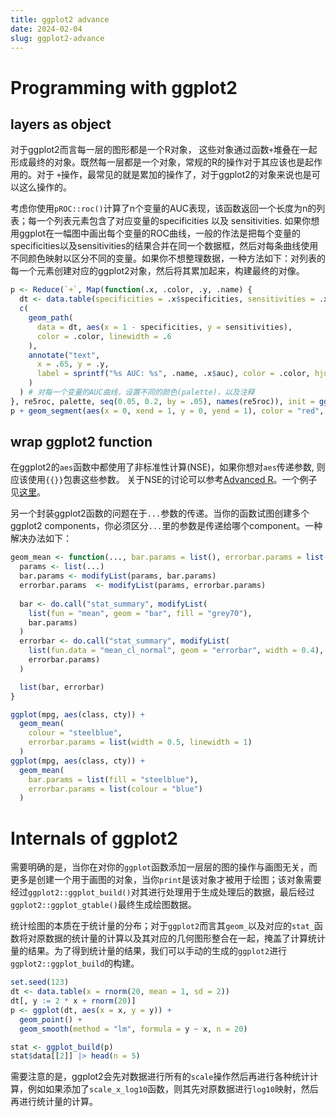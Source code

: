 ```yaml
---
title: ggplot2 advance
date: 2024-02-04
slug: ggplot2-advance
---
```


# Programming with ggplot2

## layers as object

对于ggplot2而言每一层的图形都是一个R对象， 这些对象通过函数`+`堆叠在一起形成最终的对象。既然每一层都是一个对象，常规的R的操作对于其应该也是起作用的。对于 `+`操作，最常见的就是累加的操作了，对于ggplot2的对象来说也是可以这么操作的。

考虑你使用`pROC::roc()`计算了n个变量的AUC表现，该函数返回一个长度为n的列表；每一个列表元素包含了对应变量的specificities 以及 sensitivities. 如果你想用ggplot在一幅图中画出每个变量的ROC曲线，一般的作法是把每个变量的specificities以及sensitivities的结果合并在同一个数据框，然后对每条曲线使用不同颜色映射以区分不同的变量。如果你不想整理数据，一种方法如下：对列表的每一个元素创建对应的ggplot2对象，然后将其累加起来，构建最终的对像。


```r
p <- Reduce(`+`, Map(function(.x, .color, .y, .name) {
  dt <- data.table(specificities = .x$specificities, sensitivities = .x$sensitivities)
  c(
    geom_path(
      data = dt, aes(x = 1 - specificities, y = sensitivities),
      color = .color, linewidth = .6
    ),
    annotate("text",
      x = .65, y = .y,
      label = sprintf("%s AUC: %s", .name, .x$auc), color = .color, hjust = 0
    )
  ) # 对每一个变量的AUC曲线，设置不同的颜色(palette)，以及注释
}, re5roc, palette, seq(0.05, 0.2, by = .05), names(re5roc)), init = ggplot())
p + geom_segment(aes(x = 0, xend = 1, y = 0, yend = 1), color = "red", linetype = "dashed")
```


## wrap ggplot2 function

在ggplot2的`aes`函数中都使用了非标准性计算(NSE)，如果你想对`aes`传递参数, 则应该使用`{{}}`包裹这些参数。
关于NSE的讨论可以参考[Advanced R](https://adv-r.hadley.nz/)。一个例子见[这里](https://cying.org/en-work/2023/06/wrap-ggplot2-function/)。


另一个封装ggplot2函数的问题在于`...`参数的传递。当你的函数试图创建多个ggplot2 components，你必须区分`...`里的参数是传递给哪个component。一种解决办法如下：

```r
geom_mean <- function(..., bar.params = list(), errorbar.params = list()) {
  params <- list(...)
  bar.params <- modifyList(params, bar.params)
  errorbar.params  <- modifyList(params, errorbar.params)
  
  bar <- do.call("stat_summary", modifyList(
    list(fun = "mean", geom = "bar", fill = "grey70"),
    bar.params)
  )
  errorbar <- do.call("stat_summary", modifyList(
    list(fun.data = "mean_cl_normal", geom = "errorbar", width = 0.4),
    errorbar.params)
  )

  list(bar, errorbar)
}

ggplot(mpg, aes(class, cty)) + 
  geom_mean(
    colour = "steelblue",
    errorbar.params = list(width = 0.5, linewidth = 1)
  )
ggplot(mpg, aes(class, cty)) + 
  geom_mean(
    bar.params = list(fill = "steelblue"),
    errorbar.params = list(colour = "blue")
  )
```


# Internals of ggplot2

需要明确的是，当你在对你的`ggplot`函数添加一层层的图的操作与画图无关，而更多是创建一个用于画图的对象，当你`print`是该对象才被用于绘图；该对象需要经过`ggplot2::ggplot_build()`对其进行处理用于生成处理后的数据，最后经过`ggplot2::ggplot_gtable()`最终生成绘图数据。

统计绘图的本质在于统计量的分布；对于`ggplot2`而言其`geom_`以及对应的`stat_`函数将对原数据的统计量的计算以及其对应的几何图形整合在一起，掩盖了计算统计量的结果。为了得到统计量的结果，我们可以手动的生成的`ggplot2`进行`ggplot2::ggplot_build`的构建。


```r
set.seed(123)
dt <- data.table(x = rnorm(20, mean = 1, sd = 2))
dt[, y := 2 * x + rnorm(20)]
p <- ggplot(dt, aes(x = x, y = y)) +
  geom_point() +
  geom_smooth(method = "lm", formula = y ~ x, n = 20)

stat <- ggplot_build(p)
stat$data[[2]] |> head(n = 5)
```

需要注意的是，ggplot2会先对数据进行所有的`scale`操作然后再进行各种统计计算，例如如果添加了`scale_x_log10`函数，则其先对原数据进行`log10`映射，然后再进行统计量的计算。